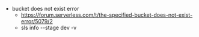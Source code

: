 - bucket does not exist error
  - https://forum.serverless.com/t/the-specified-bucket-does-not-exist-error/5079/2
  - sls info --stage dev -v